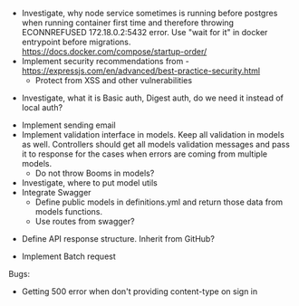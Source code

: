 <!-- - Integrate babel in order to use es6 -->
<!-- - Integrate Docker -->
  <!-- - Investigate ports issue -->
  <!-- - not use NODE_ENV in .env files -->
  <!-- - Investigate how to run docker compose for dev and prod envs
    - This will lead to having multiple docker-compose files -->
  <!-- - Investigate how to implement rebuild on file change in dev mode -->
  <!-- - Investigate, how to pass environment variables -->
  <!-- - Investigate OS replacement for env.sh -->
<!-- - Connect PG -->
  <!-- - Investigate, how to connect to prod/stage DB locally via Docker -->
  <!-- - Run migrations after bootstrapping PG -->
<!-- - Investigate how to pass arguments through make command -->
- Investigate, why node service sometimes is running before postgres when running container first time and therefore throwing ECONNREFUSED 172.18.0.2:5432 error. Use "wait for it" in docker entrypoint before migrations. https://docs.docker.com/compose/startup-order/
- Implement security recommendations from - https://expressjs.com/en/advanced/best-practice-security.html
  - Protect from XSS and other vulnerabilities
<!-- - Implement authentication -->
  - Investigate, what it is Basic auth, Digest auth, do we need it instead of local auth?
<!-- - Use boom errors instead of modelErrrors -->
<!-- - Implement sessions -->
  <!-- - Review koa-session library -->
<!-- - Implement password resetting -->
  - Implement sending email
- Implement validation interface in models. Keep all validation in models as well. Controllers should get all models validation messages and pass it to response for the cases when errors are coming from multiple models.
  - Do not throw Booms in models?
- Investigate, where to put model utils
- Integrate Swagger
  - Define public models in definitions.yml and return those data from models functions.
  - Use routes from swagger?
<!-- - Refactor core -->

- Define API response structure. Inherit from GitHub?
  <!-- - Define errors structure as well -->
<!-- - Implement model validations -->
<!-- - Implement koa error handling -->

- Implement Batch request

Bugs:
- Getting 500 error when don't providing content-type on sign in